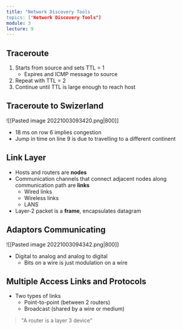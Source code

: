 ```yaml
---
title: "Network Discovery Tools
topics: ["Network Discovery Tools"]
module: 3
lecture: 9
---
```


## Traceroute
1. Starts from source and sets TTL = 1
    - Expires and ICMP message to source
2. Repeat with TTL = 2
3. Continue until TTL is large enough to reach host


## Traceroute to Swizerland
![[Pasted image 20221003093420.png|800]]
- 18 ms on row 6 implies congestion
- Jump in time on line 9 is due to travelling to a different continent

## Link Layer
- Hosts and routers are **nodes**
- Communication channels that connect adjacent nodes along communication path are **links**
    - Wired links
    - Wireless links
    - LANS
- Layer-2 packet is a **frame**, encapsulates datagram


## Adaptors Communicating
![[Pasted image 20221003094342.png|800]]
- Digital to analog and analog to digital
    - Bits on a wire is just modulation on a wire


## Multiple Access Links and Protocols
- Two types of links
    - Point-to-point (between 2 routers)
    - Broadcast (shared by a wire or medium)

> "A router is a layer 3 device"



